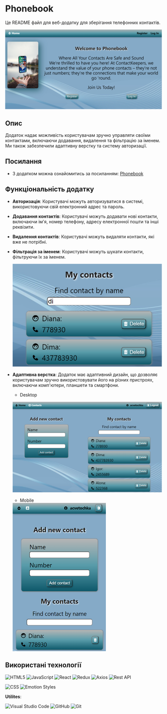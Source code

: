 # Phonebook

Це README файл для веб-додатку для зберігання телефонних контактів. 

![Home Page of Phonebook](./assets/home-phonebook.png)

## Опис 

Додаток надає можливість користувачам зручно управляти своїми контактами, включаючи додавання, видалення та фільтрацію за іменем. Ми також забезпечили адаптивну верстку та систему авторизації.

## Посилання

- З додатком можна ознайомитись за посиланням:  [Phonebook](https://acvetochka.github.io/Phonebook)

## Функціональність додатку

- **Авторизація**: Користувачі можуть авторизуватися в системі, використовуючи свій електронний адрес та пароль.

- **Додавання контактів**: Користувачі можуть додавати нові контакти, включаючи ім'я, номер телефону, адресу електронної пошти та інші реквізити.

- **Видалення контактів**: Користувачі можуть видаляти контакти, які вже не потрібні.

- **Фільтрація за іменем**: Користувачі можуть шукати контакти, фільтруючи їх за іменем.

     <img src="./assets/filter-phonebook.png" width="500">
<!-- ![Filter](./assets/filter-phonebook.png) -->

- **Адаптивна верстка**: Додаток має адаптивний дизайн, що дозволяє користувачам зручно використовувати його на різних пристроях, включаючи комп'ютери, планшети та смартфони.

  - Desktop
    
  ![Desktop](./assets/desktop-phonebook.png)

  - Mobile
    
  <img src="./assets/mobile-phonebook.png" width="300">
<!-- ![Mobile](./assets/mobile-phonebook.png) -->

## Використані технології

  ![HTML5](https://img.shields.io/badge/html5-%23E34F26.svg?style=for-the-badge&logo=html5&logoColor=white)
  ![JavaScript](https://img.shields.io/badge/javascript-%23323330.svg?style=for-the-badge&logo=javascript&logoColor=%23F7DF1E)
  ![React](https://img.shields.io/badge/react-%2320232a.svg?style=for-the-badge&logo=react&logoColor=%2361DAFB)
  ![Redux](https://img.shields.io/badge/redux-%23593d88.svg?style=for-the-badge&logo=redux&logoColor=white)
  ![Axios](https://img.shields.io/badge/Axios-5A29E4?style=for-the-badge&logo=axios&logoColor=white)
  ![Rest API](https://img.shields.io/badge/Rest_API-gray?style=for-the-badge)

  ![CSS](https://img.shields.io/badge/CSS3-1572B6?style=for-the-badge&logo=css3&logoColor=white)
  ![Emotion Styles](https://img.shields.io/badge/Emotion-D26AC2?style=for-the-badge)

 **Utilites**:

   ![Visual Studio Code](https://img.shields.io/badge/Visual%20Studio%20Code-0078d7.svg?style=for-the-badge&logo=visual-studio-code&logoColor=white)
   ![GitHub](https://img.shields.io/badge/github-%23121011.svg?style=for-the-badge&logo=github&logoColor=white)
   ![Git](https://img.shields.io/badge/git-%23F05033.svg?style=for-the-badge&logo=git&logoColor=white)
